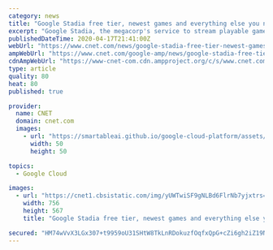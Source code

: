 ```yaml
---
category: news
title: "Google Stadia free tier, newest games and everything else you need to know"
excerpt: "Google Stadia, the megacorp's service to stream playable games on TVs and mobile devices without a console or PC, is the company's leap into the melee of cloud gaming. Google is typically the biggest fish in any pond,"
publishedDateTime: 2020-04-17T21:41:00Z
webUrl: "https://www.cnet.com/news/google-stadia-free-tier-newest-games-and-everything-else-you-need-to-know/"
ampWebUrl: "https://www.cnet.com/google-amp/news/google-stadia-free-tier-newest-games-and-everything-else-you-need-to-know/"
cdnAmpWebUrl: "https://www-cnet-com.cdn.ampproject.org/c/s/www.cnet.com/google-amp/news/google-stadia-free-tier-newest-games-and-everything-else-you-need-to-know/"
type: article
quality: 80
heat: 80
published: true

provider:
  name: CNET
  domain: cnet.com
  images:
    - url: "https://smartableai.github.io/google-cloud-platform/assets/images/organizations/cnet.com-50x50.jpg"
      width: 50
      height: 50

topics:
  - Google Cloud

images:
  - url: "https://cnet1.cbsistatic.com/img/yUWTwiSF9gNLBd6FlrNb7yjxtrs=/756x567/2019/11/15/a6594deb-1dba-451a-98bb-02fe83b80a9b/18-google-stadia.jpg"
    width: 756
    height: 567
    title: "Google Stadia free tier, newest games and everything else you need to know"

secured: "HM74wVvX3LGx307+t9959oU31SHtW8TkLnRDokuzfOqfxQpG+cZi6gh2iZ19NJs6RjYG1YJRqDfTULMBgC7+OM2SDcj3JZ6KUUkcSpCLL1i9w6pkz+9UgxP2lx9h1BdI/ZQNZtedL+OLFu2nkPGFBrudth/uLsCrewgaTtjhhudbL17cvw8wOsNEBpKu42G04hB8vEJuSul5BgUDQvZ5oJAxy1s4FmENGekNP3mJ+n1q+J9Reev9Jz4bXeVKornoj6rLLHyAFFVJNgXVp23d9SvNlRehcnSEB5CCQ1cM18UDW2e5GOKQxe4Qrqt7GjIBWCG3dw+OQzSeTv+Q+R6jxQ+T7yLYL0/r77yfY/nkV/zkaUzUN/tjdkVTGIbfY2SbOUQbeKGIglYSI4hD527pDmOmAQgBHAhxclY1ttJHSok6KwjPSNw7PY5MZuxRWGSYzZWNIEpZx7gheeLJR4WrGr6H1xEUR8l2Ynx9bxCQXZE=;qZfx55lB1yULKlinQpGSnQ=="
---
```


